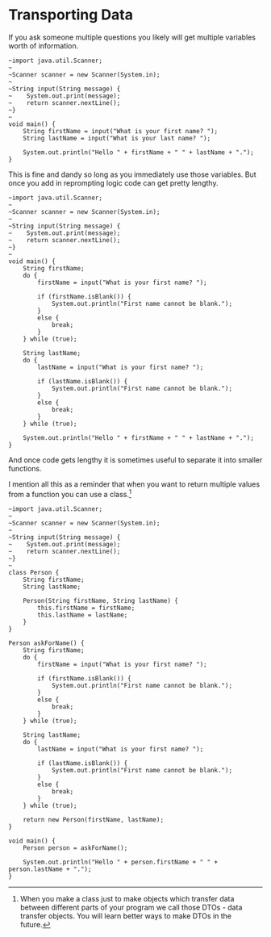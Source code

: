 # Transporting Data

If you ask someone multiple questions you likely will get multiple variables
worth of information.

```java,no_run
~import java.util.Scanner;
~
~Scanner scanner = new Scanner(System.in);
~
~String input(String message) {
~    System.out.print(message);
~    return scanner.nextLine();
~}
~
void main() {
    String firstName = input("What is your first name? ");
    String lastName = input("What is your last name? ");

    System.out.println("Hello " + firstName + " " + lastName + ".");
}
```

This is fine and dandy so long as you immediately use those variables. But once you add in
reprompting logic code can get pretty lengthy.

```java,no_run
~import java.util.Scanner;
~
~Scanner scanner = new Scanner(System.in);
~
~String input(String message) {
~    System.out.print(message);
~    return scanner.nextLine();
~}
~
void main() {
    String firstName;
    do {
        firstName = input("What is your first name? ");

        if (firstName.isBlank()) {
            System.out.println("First name cannot be blank.");
        }
        else {
            break;
        }
    } while (true);

    String lastName;
    do {
        lastName = input("What is your first name? ");

        if (lastName.isBlank()) {
            System.out.println("First name cannot be blank.");
        }
        else {
            break;
        }
    } while (true);

    System.out.println("Hello " + firstName + " " + lastName + ".");
}
```

And once code gets lengthy it is sometimes useful to separate it into smaller functions.

I mention all this as a reminder that when you want to return multiple values from a function
you can use a class.[^dto]

```java,no_run
~import java.util.Scanner;
~
~Scanner scanner = new Scanner(System.in);
~
~String input(String message) {
~    System.out.print(message);
~    return scanner.nextLine();
~}
~
class Person {
    String firstName;
    String lastName;

    Person(String firstName, String lastName) {
        this.firstName = firstName;
        this.lastName = lastName;
    }
}

Person askForName() {
    String firstName;
    do {
        firstName = input("What is your first name? ");
        
        if (firstName.isBlank()) {
            System.out.println("First name cannot be blank.");
        }
        else {
            break;
        }
    } while (true);

    String lastName;
    do {
        lastName = input("What is your first name? ");

        if (lastName.isBlank()) {
            System.out.println("First name cannot be blank.");
        }
        else {
            break;
        }
    } while (true);
    
    return new Person(firstName, lastName);
}

void main() {
    Person person = askForName();

    System.out.println("Hello " + person.firstName + " " + person.lastName + ".");
}
```



[^dto]: When you make a class just to make objects which transfer data between different parts of your program we
call those DTOs - data transfer objects. You will learn better ways to make DTOs in the future.